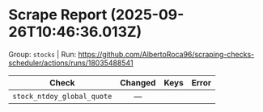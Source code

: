 # Scrape Report (2025-09-26T10:46:36.013Z)

Group: `stocks`  |  Run: https://github.com/AlbertoRoca96/scraping-checks-scheduler/actions/runs/18035488541

| Check | Changed | Keys | Error |
|---|:---:|:--|:--|
| `stock_ntdoy_global_quote` | — |  |  |
